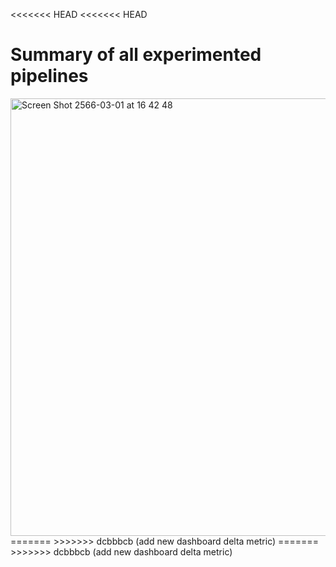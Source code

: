 <<<<<<< HEAD
<<<<<<< HEAD
# Summary of all experimented pipelines
<img width="700" alt="Screen Shot 2566-03-01 at 16 42 48" src="https://user-images.githubusercontent.com/78911624/222189141-0e5824d4-2a4f-42af-94c5-ceaff3e81093.png">
=======
>>>>>>> dcbbbcb (add new dashboard delta metric)
=======
>>>>>>> dcbbbcb (add new dashboard delta metric)
